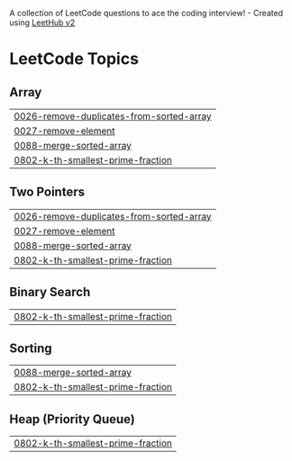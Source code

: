 A collection of LeetCode questions to ace the coding interview! - Created using [LeetHub v2](https://github.com/arunbhardwaj/LeetHub-2.0)
<!---LeetCode Topics Start-->
# LeetCode Topics
## Array
|  |
| ------- |
| [0026-remove-duplicates-from-sorted-array](https://github.com/ChaNyeok1225/leetcode/tree/master/0026-remove-duplicates-from-sorted-array) |
| [0027-remove-element](https://github.com/ChaNyeok1225/leetcode/tree/master/0027-remove-element) |
| [0088-merge-sorted-array](https://github.com/ChaNyeok1225/leetcode/tree/master/0088-merge-sorted-array) |
| [0802-k-th-smallest-prime-fraction](https://github.com/ChaNyeok1225/leetcode/tree/master/0802-k-th-smallest-prime-fraction) |
## Two Pointers
|  |
| ------- |
| [0026-remove-duplicates-from-sorted-array](https://github.com/ChaNyeok1225/leetcode/tree/master/0026-remove-duplicates-from-sorted-array) |
| [0027-remove-element](https://github.com/ChaNyeok1225/leetcode/tree/master/0027-remove-element) |
| [0088-merge-sorted-array](https://github.com/ChaNyeok1225/leetcode/tree/master/0088-merge-sorted-array) |
| [0802-k-th-smallest-prime-fraction](https://github.com/ChaNyeok1225/leetcode/tree/master/0802-k-th-smallest-prime-fraction) |
## Binary Search
|  |
| ------- |
| [0802-k-th-smallest-prime-fraction](https://github.com/ChaNyeok1225/leetcode/tree/master/0802-k-th-smallest-prime-fraction) |
## Sorting
|  |
| ------- |
| [0088-merge-sorted-array](https://github.com/ChaNyeok1225/leetcode/tree/master/0088-merge-sorted-array) |
| [0802-k-th-smallest-prime-fraction](https://github.com/ChaNyeok1225/leetcode/tree/master/0802-k-th-smallest-prime-fraction) |
## Heap (Priority Queue)
|  |
| ------- |
| [0802-k-th-smallest-prime-fraction](https://github.com/ChaNyeok1225/leetcode/tree/master/0802-k-th-smallest-prime-fraction) |
<!---LeetCode Topics End-->